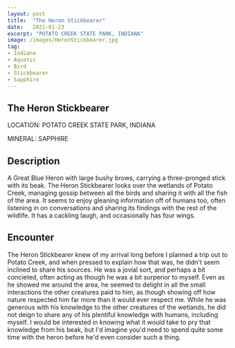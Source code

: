 ```yaml
---
layout: post
title:  "The Heron Stickbearer"
date:   2021-01-23
excerpt: "POTATO CREEK STATE PARK, INDIANA"
image: /images/HeronStickbearer.jpg
tag:
- Indiana
- Aquatic
- Bird
- Stickbearer
- Sapphire
---
```


## The Heron Stickbearer

LOCATION: POTATO CREEK STATE PARK, INDIANA

MINERAL: SAPPHIRE

## Description

A Great Blue Heron with large bushy brows, carrying a three-pronged stick with its beak. The Heron Stickbearer looks over the wetlands of Potato Creek, managing gossip between all the birds and sharing it with all the fish of the area. It seems to enjoy gleaning information off of humans too, often listening in on conversations and sharing its findings with the rest of the wildlife. It has a cackling laugh, and occasionally has four wings.

## Encounter
The Heron Stickbearer knew of my arrival long before I planned a trip out to Potato Creek, and when pressed to explain how that was, he didn't seem inclined to share his sources. He was a jovial sort, and perhaps a bit concieted, often acting as though he was a bit surperior to myself. Even as he showed me around the area, he seemed to delight in all the small interactions the other creatures paid to him, as though showing off how nature respected him far more than it would ever respect me. While he was generous with his knowledge to the other creatures of the wetlands, he did not deign to share any of his plentiful knowledge with humans, including myself. I would be interested in knowing what it would take to pry that knowledge from his beak, but I'd imagine you'd need to spend quite some time with the heron before he'd even consider such a thing.

